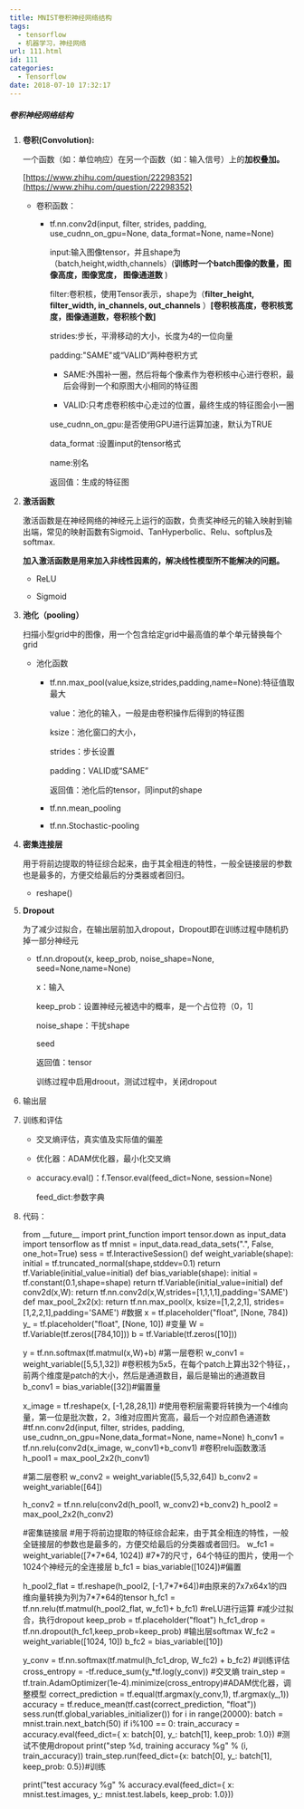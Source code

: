 ```yaml
---
title: MNIST卷积神经网络结构
tags:
  - tensorflow
  - 机器学习，神经网络
url: 111.html
id: 111
categories:
  - Tensorflow
date: 2018-07-10 17:32:17
---
```


##### 卷积神经网络结构

1.  **卷积(Convolution):**
    
    一个函数（如：单位响应）在另一个函数（如：输入信号）上的**加权叠加。**
    
    [https://www.zhihu.com/question/22298352](https://www.zhihu.com/question/22298352)
    
    *   卷积函数：
        
        *   tf.nn.conv2d(input, filter, strides, padding, use\_cudnn\_on\_gpu=None, data\_format=None, name=None)
            
            input:输入图像tensor，并且shape为（batch,height,width,channels）(**训练时一个batch图像的数量，图像高度，图像宽度， 图像通道数** )
            
            filter:卷积核，使用Tensor表示，shape为（**filter\_height, filter\_width, in\_channels, out\_channels** ）**\[卷积核高度，卷积核宽度，图像通道数，卷积核个数\]**
            
            strides:步长，平滑移动的大小，长度为4的一位向量
            
            padding:"SAME"或“VALID”两种卷积方式
            
            *   SAME:外围补一圈，然后将每个像素作为卷积核中心进行卷积，最后会得到一个和原图大小相同的特征图
                
            *   VALID:只考虑卷积核中心走过的位置，最终生成的特征图会小一圈
                
            
            use\_cudnn\_on_gpu:是否使用GPU进行运算加速，默认为TRUE
            
            data_format :设置input的tensor格式
            
            name:别名
            
            返回值：生成的特征图
            
2.  **激活函数**
    
    激活函数是在神经网络的神经元上运行的函数，负责奖神经元的输入映射到输出端，常见的映射函数有Sigmoid、TanHyperbolic、Relu、softplus及softmax.
    
    **加入激活函数是用来加入非线性因素的，解决线性模型所不能解决的问题。**
    
    *   ReLU
        
    *   Sigmoid
        
    
3.  **池化（pooling）**
    
    扫描小型grid中的图像，用一个包含给定grid中最高值的单个单元替换每个grid
    
    *   池化函数
        
        *   tf.nn.max_pool(value,ksize,strides,padding,name=None):特征值取最大
            
            value：池化的输入，一般是由卷积操作后得到的特征图
            
            ksize：池化窗口的大小，
            
            strides：步长设置
            
            padding：VALID或“SAME”
            
            返回值：池化后的tensor，同input的shape
            
        *   tf.nn.mean_pooling
            
        *   tf.nn.Stochastic-pooling
            
4.  **密集连接层**
    
    用于将前边提取的特征综合起来，由于其全相连的特性，一般全链接层的参数也是最多的，方便交给最后的分类器或者回归。
    
    *   reshape()
        
5.  **Dropout**
    
    为了减少过拟合，在输出层前加入dropout，Dropout即在训练过程中随机扔掉一部分神经元
    
    *   tf.nn.dropout(x, keep\_prob, noise\_shape=None, seed=None,name=None)
        
        x：输入
        
        keep_prob：设置神经元被选中的概率，是一个占位符（0，1\]
        
        noise_shape：干扰shape
        
        seed
        
        返回值：tensor
        
        训练过程中启用droout，测试过程中，关闭dropout
        
6.  输出层
    
7.  训练和评估
    
    *   交叉熵评估，真实值及实际值的偏差
        
    
    *   优化器：ADAM优化器，最小化交叉熵
        
    *   accuracy.eval()：f.Tensor.eval(feed_dict=None, session=None)
        
        feed_dict:参数字典
        
8.  代码：
    
    from \_\_future\_\_ import print_function
    import tensor.down as input_data
    import tensorflow as tf
    mnist = input\_data.read\_data\_sets(".", False, one\_hot=True)
    sess = tf.InteractiveSession()
    def weight_variable(shape):
    initial = tf.truncated_normal(shape,stddev=0.1)
    return tf.Variable(initial_value=initial)
    def bias_variable(shape):
    initial = tf.constant(0.1,shape=shape)
    return tf.Variable(initial_value=initial)
    def conv2d(x,W):
    return tf.nn.conv2d(x,W,strides=\[1,1,1,1\],padding='SAME')
    def max\_pool\_2x2(x):
    return tf.nn.max_pool(x, ksize=\[1,2,2,1\],
    strides=\[1,2,2,1\],padding='SAME')
    #数据
    x = tf.placeholder("float", \[None, 784\])
    y_ = tf.placeholder("float", \[None, 10\])
    #变量
    W = tf.Variable(tf.zeros(\[784,10\]))
    b = tf.Variable(tf.zeros(\[10\]))
    
    y = tf.nn.softmax(tf.matmul(x,W)+b)
    #第一层卷积
    w\_conv1 = weight\_variable(\[5,5,1,32\]) #卷积核为5x5，在每个patch上算出32个特征，，前两个维度是patch的大小，然后是通道数目，最后是输出的通道数目
    b\_conv1 = bias\_variable(\[32\])#偏置量
    
    x_image = tf.reshape(x, \[-1,28,28,1\]) #使用卷积层需要将转换为一个4维向量，第一位是批次数，2，3维对应图片宽高，最后一个对应颜色通道数
    #tf.nn.conv2d(input, filter, strides, padding, use\_cudnn\_on\_gpu=None,data\_format=None, name=None)
    h\_conv1 = tf.nn.relu(conv2d(x\_image, w\_conv1)+b\_conv1) #卷积relu函数激活
    h\_pool1 = max\_pool\_2x2(h\_conv1)
    
    #第二层卷积
    w\_conv2 = weight\_variable(\[5,5,32,64\])
    b\_conv2 = weight\_variable(\[64\])
    
    h\_conv2 = tf.nn.relu(conv2d(h\_pool1, w\_conv2)+b\_conv2)
    h\_pool2 = max\_pool\_2x2(h\_conv2)
    
    #密集链接层
    #用于将前边提取的特征综合起来，由于其全相连的特性，一般全链接层的参数也是最多的，方便交给最后的分类器或者回归。
    w\_fc1 = weight\_variable(\[7\*7\*64, 1024\]) #7*7的尺寸，64个特征的图片，使用一个1024个神经元的全连接层
    b\_fc1 = bias\_variable(\[1024\])#偏置
    
    h\_pool2\_flat = tf.reshape(h_pool2, \[-1,7\*7\*64\])#由原来的7x7x64x1的四维向量转换为列为7\*7\*64的tensor
    h\_fc1 = tf.nn.relu(tf.matmul(h\_pool2\_flat, w\_fc1)+ b_fc1) #reLU进行运算
    #减少过拟合，执行dropout
    keep_prob = tf.placeholder("float")
    h\_fc1\_drop = tf.nn.dropout(h\_fc1,keep\_prob=keep_prob)
    #输出层softmax
    W\_fc2 = weight\_variable(\[1024, 10\])
    b\_fc2 = bias\_variable(\[10\])
    
    y\_conv = tf.nn.softmax(tf.matmul(h\_fc1\_drop, W\_fc2) + b_fc2)
    #训练评估
    cross\_entropy = -tf.reduce\_sum(y_*tf.log(y_conv)) #交叉熵
    train\_step = tf.train.AdamOptimizer(1e-4).minimize(cross\_entropy)#ADAM优化器，调整模型
    correct\_prediction = tf.equal(tf.argmax(y\_conv,1), tf.argmax(y_,1))
    accuracy = tf.reduce\_mean(tf.cast(correct\_prediction, "float"))
    sess.run(tf.global\_variables\_initializer())
    for i in range(20000):
    batch = mnist.train.next_batch(50)
    if i%100 == 0:
    train\_accuracy = accuracy.eval(feed\_dict={
    x: batch\[0\], y_: batch\[1\], keep_prob: 1.0}) #测试不使用dropout
    print("step %d, training accuracy %g" % (i, train_accuracy))
    train\_step.run(feed\_dict={x: batch\[0\], y_: batch\[1\], keep_prob: 0.5})#训练
    
    print("test accuracy %g" % accuracy.eval(feed_dict={
    x: mnist.test.images, y_: mnist.test.labels, keep_prob: 1.0}))